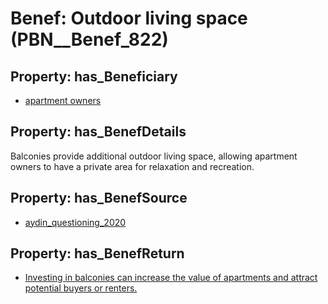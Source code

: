 # Benef: __Outdoor living space__ (PBN__Benef_822)

## Property: has_Beneficiary

* [apartment owners](../Stakeholder/PBN__Stakeholder_334)

## Property: has_BenefDetails

Balconies provide additional outdoor living space, allowing apartment owners to have a private area for relaxation and recreation.

## Property: has_BenefSource

* [aydin_questioning_2020](../Article/PBN__Article_165)

## Property: has_BenefReturn

* [Investing in balconies can increase the value of apartments and attract potential buyers or renters.](../BenefReturn/PBN__BenefReturn_892)

